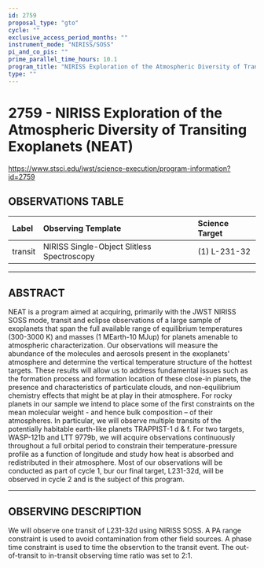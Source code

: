 ```yaml
---
id: 2759
proposal_type: "gto"
cycle: ""
exclusive_access_period_months: ""
instrument_mode: "NIRISS/SOSS"
pi_and_co_pis: ""
prime_parallel_time_hours: 10.1
program_title: "NIRISS Exploration of the Atmospheric Diversity of Transiting Exoplanets (NEAT)"
type: ""
---
```

# 2759 - NIRISS Exploration of the Atmospheric Diversity of Transiting Exoplanets (NEAT)
https://www.stsci.edu/jwst/science-execution/program-information?id=2759
## OBSERVATIONS TABLE
| Label    | Observing Template                     | Science Target |
| :------- | :------------------------------------- | :------------- |
| transit  | NIRISS Single-Object Slitless Spectroscopy | (1) L-231-32   |

---

## ABSTRACT

NEAT is a program aimed at acquiring, primarily with the JWST NIRISS SOSS mode, transit and eclipse observations of a large sample of exoplanets that span the full available range of equilibrium temperatures (300-3000 K) and masses (1 MEarth-10 MJup) for planets amenable to atmospheric characterization. Our observations will measure the abundance of the molecules and aerosols present in the exoplanets' atmosphere and determine the vertical temperature structure of the hottest targets. These results will allow us to address fundamental issues such as the formation process and formation location of these close-in planets, the presence and characteristics of particulate clouds, and non-equilibrium chemistry effects that might be at play in their atmosphere. For rocky planets in our sample we intend to place some of the first constraints on the mean molecular weight - and hence bulk composition – of their atmospheres. In particular, we will observe multiple transits of the potentially habitable earth-like planets TRAPPIST-1 d & f. For two targets, WASP-121b and LTT 9779b, we will acquire observations continuously throughout a full orbital period to constrain their temperature-pressure profile as a function of longitude and study how heat is absorbed and redistributed in their atmosphere. Most of our observations will be conducted as part of cycle 1, bur our final target, L231-32d, will be observed in cycle 2 and is the subject of this program.

---

## OBSERVING DESCRIPTION

We will observe one transit of L231-32d using NIRISS SOSS.
A PA range constraint is used to avoid contamination from other field sources. A phase time constraint is used to time the observtion to the transit event. The out-of-transit to in-transit observing time ratio was set to 2:1.